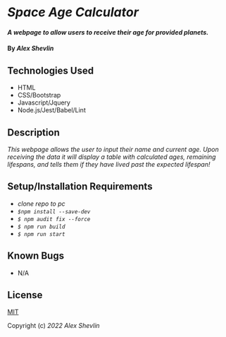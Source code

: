 # _Space Age Calculator_

#### _A webpage to allow users to receive their age for provided planets._

#### By _**Alex Shevlin**_

## Technologies Used

* HTML
* CSS/Bootstrap
* Javascript/Jquery
* Node.js/Jest/Babel/Lint

## Description

  _This webpage allows the user to input their name and current age. Upon receiving the data it will display a table with calculated ages, remaining lifespans, and tells them if they have lived past the expected lifespan!_
## Setup/Installation Requirements

* _clone repo to pc_
* _`$npm install --save-dev`_
* _`$ npm audit fix --force`_
* _`$ npm run build`_
* _`$ npm run start`_

## Known Bugs

* N/A

## License

[MIT](/LICENSE)

Copyright (c) _2022_ _Alex Shevlin_

